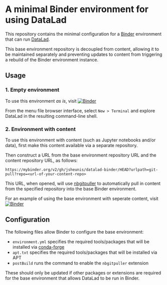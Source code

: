 # A minimal Binder environment for using DataLad

This repository contains the minimal configuration for a [Binder](https://mybinder.org/)
environment that can run [DataLad](https://www.datalad.org/).

This base environment repository is decoupled from content, allowing it to be maintained separately and preventing updates to content
from triggering a rebuild of the Binder environment instance. 

## Usage

### 1. Empty environment

To use this environment *as is*, visit [![Binder](https://mybinder.org/badge_logo.svg)](https://mybinder.org/v2/gh/jsheunis/datalad-binder/HEAD)

From the menu file browser interface, select `New > Terminal` and explore DataLad in the resulting command-line shell.

### 2. Environment with content

To use this environment with content (such as Jupyter notebooks and/or data), first make this content available via a separate repository.

Then construct a URL from the base environment repository URL and the content repository URL, as follows:

```
https://mybinder.org/v2/gh/jsheunis/datalad-binder/HEAD?urlpath=git-pull?repo=<url-of-your-content-repo>
```

This URL, when opened, will use [nbgitpuller](https://github.com/jupyterhub/nbgitpuller) to automatically pull in content from the specified
repository into the base Binder environment.

For an example of using the base environment with seperate content, visit [![Binder](https://mybinder.org/badge_logo.svg)](https://mybinder.org/v2/gh/jsheunis/datalad-binder/HEAD)

## Configuration

The following files allow Binder to configure the base environment:

- `environment.yml` specifies the required tools/packages that will be installed via [conda-forge](https://conda-forge.org/)
- `apt.txt` specifies the required tools/packages that will be installed via APT
- `postBuild` runs the command to enable the `nbgitpuller` extension

These should only be updated if other packages or extensions are required for the base environment
that allows DataLad to be run in Binder.